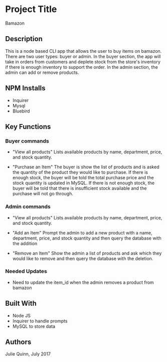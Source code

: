 # Project Title

Bamazon

## Description

This is a node based CLI app that allows the user to buy items on bamazon. There are two user types: buyer or admin.  In the buyer section, the app will take in orders from customers and deplete stock from the store's inventory if there is enough inventory to support the order.  In the admin section, the admin can add or remove products.  


## NPM Installs

- Inquirer
- Mysql
- Bluebird


## Key Functions


### Buyer commands

- "View all products"
Lists available products by name, department, price, and stock quantity.

- "Purchase an Item" 
The buyer is show the list of products and is asked the quantity of the product they would like to purchase.  If there is enough stock, the buyer will be told the total purchase price and the stock quantity is updated in MySQL.  If there is not enough stock, the buyer will be told that there is insufficient stock available and the purchase will not go through.


### Admin commands

- "View all products"
Lists available products by name, department, price, and stock quantity.

- "Add an Item"
Prompt the admin to add a new product with a name, department, price, and stock quantity and then query the database with the addition

- "Remove an Item"
Show the admin a list of products and ask which they would like to remove and then query the database with the deletion.


### Needed Updates

- Need to update the item_id when the admin removes a product from bamazon


## Built With

- Node JS
- Inquirer to handle prompts
- MySQL to store data


## Authors

Julie Quinn, July 2017 


